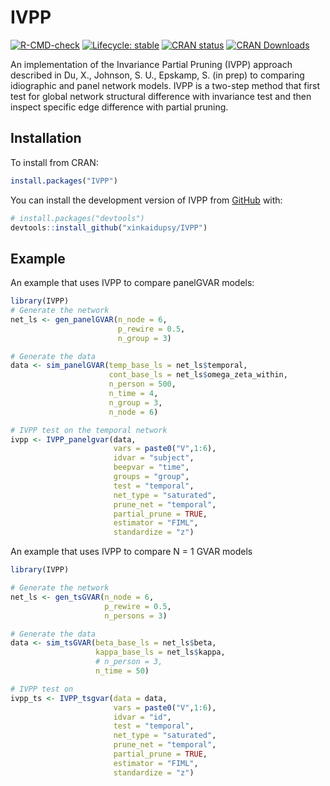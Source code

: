 
# IVPP

<!-- badges: start -->
[![R-CMD-check](https://github.com/xinkaidupsy/IVPP/actions/workflows/R-CMD-check.yaml/badge.svg)](https://github.com/xinkaidupsy/IVPP/actions/workflows/R-CMD-check.yaml)
[![Lifecycle: stable](https://img.shields.io/badge/lifecycle-stable-brightgreen.svg)](https://lifecycle.r-lib.org/articles/stages.html#stable)
[![CRAN status](https://www.r-pkg.org/badges/version/IVPP)](https://CRAN.R-project.org/package=IVPP)
[![CRAN Downloads](https://cranlogs.r-pkg.org/badges/grand-total/IVPP)](https://cran.r-project.org/package=IVPP)
<!-- badges: end -->

An implementation of the Invariance Partial Pruning (IVPP) approach 
described in Du, X., Johnson, S. U., Epskamp, S. (in prep) to comparing idiographic 
and panel network models. IVPP is a two-step method that first test for global network
structural difference with invariance test and then inspect specific edge difference with partial pruning. 

## Installation
To install from CRAN:

``` r
install.packages("IVPP")
```

You can install the development version of IVPP from [GitHub](https://github.com/) with:

``` r
# install.packages("devtools")
devtools::install_github("xinkaidupsy/IVPP")
```

## Example

An example that uses IVPP to compare panelGVAR models:

``` r
library(IVPP)
# Generate the network
net_ls <- gen_panelGVAR(n_node = 6,
                        p_rewire = 0.5,
                        n_group = 3)

# Generate the data
data <- sim_panelGVAR(temp_base_ls = net_ls$temporal,
                      cont_base_ls = net_ls$omega_zeta_within,
                      n_person = 500,
                      n_time = 4,
                      n_group = 3,
                      n_node = 6)

# IVPP test on the temporal network
ivpp <- IVPP_panelgvar(data,
                       vars = paste0("V",1:6),
                       idvar = "subject",
                       beepvar = "time",
                       groups = "group",
                       test = "temporal",
                       net_type = "saturated",
                       prune_net = "temporal",
                       partial_prune = TRUE,
                       estimator = "FIML",
                       standardize = "z")

```

An example that uses IVPP to compare N = 1 GVAR models

``` r
library(IVPP)

# Generate the network
net_ls <- gen_tsGVAR(n_node = 6,
                     p_rewire = 0.5,
                     n_persons = 3)

# Generate the data
data <- sim_tsGVAR(beta_base_ls = net_ls$beta,
                   kappa_base_ls = net_ls$kappa,
                   # n_person = 3,
                   n_time = 50)

# IVPP test on
ivpp_ts <- IVPP_tsgvar(data = data,
                       vars = paste0("V",1:6),
                       idvar = "id",
                       test = "temporal",
                       net_type = "saturated",
                       prune_net = "temporal",
                       partial_prune = TRUE,
                       estimator = "FIML",
                       standardize = "z")
```
